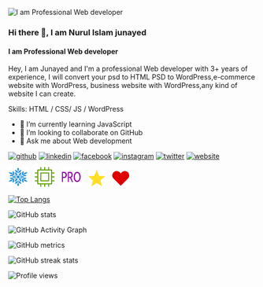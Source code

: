 ![I am Professional Web developer ](https://1.bp.blogspot.com/-KX9DLJ7MxHA/YS5P-smJr1I/AAAAAAAAAMo/5PHqs6so7HIzOtmHJRSAvAgE2P2R4LQOgCLcBGAsYHQ/s320/WordPress.png)
### Hi there 👋, I am Nurul Islam junayed
#### I am Professional Web developer 
Hey, I am Junayed and I'm a professional Web developer with 3+ years of experience, I will convert your psd to HTML PSD to WordPress,e-commerce website with WordPress, business website with WordPress,any kind of website I can create.

Skills: HTML / CSS/ JS / WordPress

- 🌱 I’m currently learning JavaScript 
- 👯 I’m looking to collaborate on GitHub 
- 💬 Ask me about Web development 


[<img src='https://cdn.jsdelivr.net/npm/simple-icons@3.0.1/icons/github.svg' alt='github' height='40'>](https://github.com/https://github.com/Junayed78)  [<img src='https://cdn.jsdelivr.net/npm/simple-icons@3.0.1/icons/linkedin.svg' alt='linkedin' height='40'>](https://www.linkedin.com/in/https://www.linkedin.com/in/nurul-islam-junayed-47538421b//)  [<img src='https://cdn.jsdelivr.net/npm/simple-icons@3.0.1/icons/facebook.svg' alt='facebook' height='40'>](https://www.facebook.com/https://www.facebook.com/nurulislam.junayed)  [<img src='https://cdn.jsdelivr.net/npm/simple-icons@3.0.1/icons/instagram.svg' alt='instagram' height='40'>](https://www.instagram.com/https://www.instagram.com/junayed78/)  [<img src='https://cdn.jsdelivr.net/npm/simple-icons@3.0.1/icons/twitter.svg' alt='twitter' height='40'>](https://twitter.com/https://twitter.com/JunayedNurul)  [<img src='https://cdn.jsdelivr.net/npm/simple-icons@3.0.1/icons/icloud.svg' alt='website' height='40'>](https://junayed78.blogspot.com/)  

<a href='https://archiveprogram.github.com/'><img src='https://raw.githubusercontent.com/acervenky/animated-github-badges/master/assets/acbadge.gif' width='40' height='40'></a> <a href='https://docs.github.com/en/developers'><img src='https://raw.githubusercontent.com/acervenky/animated-github-badges/master/assets/devbadge.gif' width='40' height='40'></a> <a href='https://github.com/pricing'><img src='https://raw.githubusercontent.com/acervenky/animated-github-badges/master/assets/pro.gif' width='40' height='40'></a> <a href='https://stars.github.com/'><img src='https://raw.githubusercontent.com/acervenky/animated-github-badges/master/assets/starbadge.gif' width='35' height='35'></a> <a href='https://docs.github.com/en/github/supporting-the-open-source-community-with-github-sponsors'><img src='https://raw.githubusercontent.com/acervenky/animated-github-badges/master/assets/sponsorbadge.gif' width='35' height='35'></a> 

[![Top Langs](https://github-readme-stats.vercel.app/api/top-langs/?username=https://github.com/Junayed78)](https://github.com/anuraghazra/github-readme-stats)

![GitHub stats](https://github-readme-stats.vercel.app/api?username=https://github.com/Junayed78&show_icons=true&count_private=true)  

![GitHub Activity Graph](https://activity-graph.herokuapp.com/graph?username=https://github.com/Junayed78)  

![GitHub metrics](https://metrics.lecoq.io/https://github.com/Junayed78)  

![GitHub streak stats](https://github-readme-streak-stats.herokuapp.com/?user=https://github.com/Junayed78)  

![Profile views](https://gpvc.arturio.dev/https://github.com/Junayed78)  
